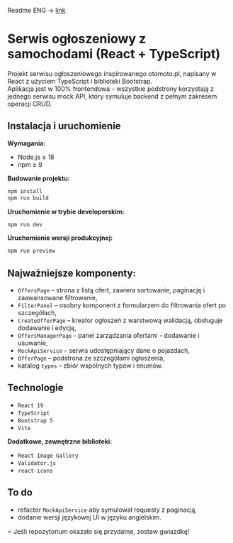 Readme ENG -> [link](README.md)

# Serwis ogłoszeniowy z samochodami (React + TypeScript)

Projekt serwisu ogłoszeniowego inspirowanego otomoto.pl, napisany w React z użyciem TypeScript i biblioteki Bootstrap.  
Aplikacja jest w 100% frontendowa – wszystkie podstrony korzystają z jednego serwisu mock API, który symuluje backend z pełnym zakresem operacji CRUD.

## Instalacja i uruchomienie

**Wymagania:**
- Node.js ≥ 18
- npm ≥ 9

**Budowanie projektu:**
```bash
npm install
npm run build
```

**Uruchomienie w trybie developerskim:**
```bash
npm run dev
```

**Uruchomienie wersji produkcyjnej:**
```bash
npm run preview
```

## Najważniejsze komponenty:

- `OffersPage` – strona z listą ofert, zawiera sortowanie, paginację i zaawansowane filtrowanie,
- `FilterPanel` – osobny komponent z formularzem do filtrowania ofert po szczegółach,
- `CreateOfferPage` – kreator ogłoszeń z warstwową walidacją, obsługuje dodawanie i edycję,
- `OffersManagerPage` - panel zarządzania ofertami - dodawanie i usuwanie,
- `MockApiService` – serwis udostępniający dane o pojazdach,
- `OfferPage` – podstrona ze szczegółami ogłoszenia,
- katalog `types` – zbiór wspólnych typów i enumów.

## Technologie
- `React 19`
- `TypeScript`
- `Bootstrap 5`
- `Vite`

**Dodatkowe, zewnętrzne biblioteki:**
- `React Image Gallery`
- `Validator.js`
- `react-icons`

## To do
- refactor `MockApiService` aby symulował requesty z paginacją,
- dodanie wersji językowej UI w języku angielskim.

⭐ Jeśli repozytorium okazało się przydatne, zostaw gwiazdkę!
